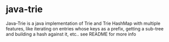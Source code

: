 # java-trie
Java-Trie is a java implementation of Trie and Trie HashMap with multiple features, like iterating on entries whose keys as a prefix, getting a sub-tree and building a hash against it, etc.. see README for more info
